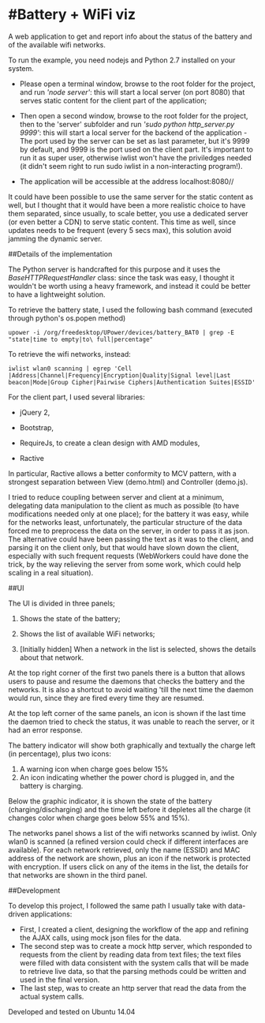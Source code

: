#Battery + WiFi viz
===================

A web application to get and report info about the status of the battery and 
of the available wifi networks.

To run the example, you need nodejs and Python 2.7 installed on your system.

* Please open a terminal window, browse to the root folder for the project, and run _'node server'_: this will start a local server (on port 8080) that serves static content for the client part of the application;

* Then open a second window, browse to the root folder for the project, then to the 'server' subfolder and run _'sudo python http_server.py 9999'_: this will start a local server for the backend of the application - The port used by the server can be set as last parameter, but it's 9999 by default, and 9999 is the port used on the client part. It's important to run it as super user, otherwise iwlist won't have the priviledges needed (it didn't seem right to run sudo iwlist in a non-interacting program!).

* The application will be accessible at the address localhost:8080//

It could have been possible to use the same server for the static content as well, but I thought that it would have been a more realistic choice to have them separated, since usually, to scale better, you use a dedicated server (or even better a CDN) to serve static content. This time as well, since updates needs to be frequent (every 5 secs max), this solution avoid jamming the dynamic server.

##Details of the implementation

The Python server is handcrafted for this purpose and it uses the _BaseHTTPRequestHandler_ class: since the task was easy, I thought it wouldn't be worth using a heavy framework, and instead it could be better to have a lightweight solution.

To retrieve the battery state, I used the following bash command (executed through python's os.popen method)

`upower -i /org/freedesktop/UPower/devices/battery_BAT0 | grep -E "state|time to empty|to\ full|percentage"`

To retrieve the wifi networks, instead:

`iwlist wlan0 scanning | egrep 'Cell |Address|Channel|Frequency|Encryption|Quality|Signal level|Last beacon|Mode|Group Cipher|Pairwise Ciphers|Authentication Suites|ESSID'`

For the client part, I used several libraries:

* jQuery 2,

* Bootstrap,

* RequireJs, to create a clean design with AMD modules,

* Ractive

In particular, Ractive allows a better conformity to MCV pattern, with a strongest separation between View (demo.html) and Controller (demo.js).

I tried to reduce coupling between server and client at a minimum, delegating data manipulation to the client as much as possible (to have modifications needed only at one place); for the battery it was easy, while for the networks least, unfortunately, the particular structure of the data forced me to preprocess the data on the server, in order to pass it as json. The alternative could have been passing the text as it was to the client, and parsing it on the client only, but that would have slown down the client, especially with such frequent requests (WebWorkers could have done the trick, by the way relieving the server from some work, which could help scaling in a real situation).

##UI

The UI is divided in three panels;

1. Shows the state of the battery;

2. Shows the list of available WiFi networks;

3. [Initially hidden] When a network in the list is selected, shows the details about that network.

At the top right corner of the first two panels there is a button that allows users to pause and resume the daemons that checks the battery and the networks. It is also a shortcut to avoid waiting 'till the next time the daemon would run, since they are fired every time they are resumed.

At the top left corner of the same panels, an icon is shown if the last time the daemon tried to check the status, it was unable to reach the server, or it had an error response.

The battery indicator will show both graphically and textually the charge left (in percentage), plus two icons:

1. A warning icon when charge goes below 15%
2. An icon indicating whether the power chord is plugged in, and the battery is charging.

Below the graphic indicator, it is shown the state of the battery (charging/discharging) and the time left before it depletes all the charge (it changes color when charge goes below 55% and 15%).


The networks panel shows a list of the wifi networks scanned by iwlist. Only wlan0 is scanned (a refined version could check if different interfaces are available).
For each network retrieved, only the name (ESSID) and MAC address of the network are shown, plus an icon if the network is protected with encryption. If users click on any of the items in the list, the details for that networks are shown in the third panel.

##Development

To develop this project, I followed the same path I usually take with data-driven applications:

* First, I created a client, designing the workflow of the app and refining the AJAX calls, using mock json files for the data.
* The second step was to create a mock http server, which responded to requests from the client by reading data from text files; the text files were filled with data consistent with the system calls that will be made to retrieve live data, so that the parsing methods could be written and used in the final version.
* The last step, was to create an http server that read the data from the actual system calls.

Developed and tested on Ubuntu 14.04
